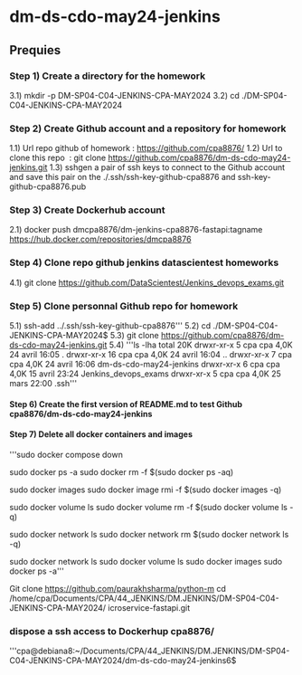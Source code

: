 # dm-ds-cdo-may24-jenkins

## Prequies

### Step 1)  Create a directory for the homework
  3.1) mkdir -p DM-SP04-C04-JENKINS-CPA-MAY2024
  3.2) cd   ./DM-SP04-C04-JENKINS-CPA-MAY2024
  
### Step 2) Create Github account and a repository for homework
  1.1) Url  repo github of homework : https://github.com/cpa8876/ 
  1.2) Url to clone this repo  : 
git clone https://github.com/cpa8876/dm-ds-cdo-may24-jenkins.git 
  1.3) sshgen a pair of ssh keys to connect to the Github account and save this pair on the ./.ssh/ssh-key-github-cpa8876 and ssh-key-github-cpa8876.pub

### Step 3) Create Dockerhub account
   2.1) docker push dmcpa8876/dm-jenkins-cpa8876-fastapi:tagname
https://hub.docker.com/repositories/dmcpa8876 

### Step 4) Clone repo github jenkins datascientest homeworks
  4.1) git  clone https://github.com/DataScientest/Jenkins_devops_exams.git

### Step 5) Clone personnal Github repo for homework
  5.1)   ssh-add ../.ssh/ssh-key-github-cpa8876'''
  5.2) cd ./DM-SP04-C04-JENKINS-CPA-MAY2024$ 
  5.3) git clone https://github.com/cpa8876/dm-ds-cdo-may24-jenkins.git 
  5.4) '''ls   -lha
total 20K
drwxr-xr-x  5 cpa cpa 4,0K 24 avril 16:05 .
drwxr-xr-x 16 cpa cpa 4,0K 24 avril 16:04 ..
drwxr-xr-x  7 cpa cpa 4,0K 24 avril 16:06 dm-ds-cdo-may24-jenkins
drwxr-xr-x  6 cpa cpa 4,0K 15 avril 23:24 Jenkins_devops_exams
drwxr-xr-x  5 cpa cpa 4,0K 25 mars  22:00 .ssh'''

####  Step 6)  Create the first version of README.md to test Github cpa8876/dm-ds-cdo-may24-jenkins
 

####  Step 7)  Delete all docker containers and images 
'''sudo docker compose down

sudo docker ps -a
sudo docker rm -f $(sudo docker ps -aq)

sudo docker images
sudo docker image rmi -f $(sudo docker images -q)

sudo docker volume ls
sudo docker volume rm -f $(sudo docker volume ls -q)

sudo docker network ls
sudo docker network rm $(sudo docker network ls -q)


sudo docker network ls
sudo docker volume ls
sudo docker images
sudo docker ps -a'''


Git clone https://github.com/paurakhsharma/python-m
cd /home/cpa/Documents/CPA/44_JENKINS/DM.JENKINS/DM-SP04-C04-JENKINS-CPA-MAY2024/
icroservice-fastapi.git 
### dispose a ssh access to Dockerhup cpa8876/
'''cpa@debiana8:~/Documents/CPA/44_JENKINS/DM.JENKINS/DM-SP04-C04-JENKINS-CPA-MAY2024/dm-ds-cdo-may24-jenkins6$
